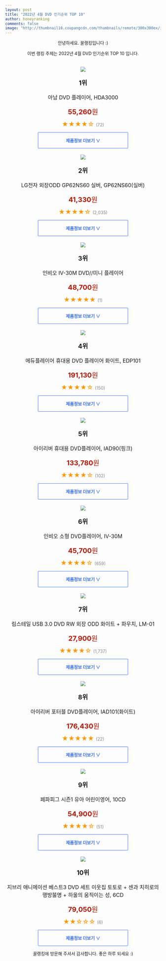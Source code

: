 ```yaml
--- 
layout: post 
title: "2022년 4월 DVD 인기순위 TOP 10" 
author: honeyranking 
comments: false 
image: "http://thumbnail10.coupangcdn.com/thumbnails/remote/300x300ex/image/rs_quotation_api/v79okupw/b1a73190cd4d4b2d8b854ef139f7c636.jpg" 
--- 
```

<p style="text-align: center;">안녕하세요. 꿀랭킹입니다 :)</p> <p style="text-align: center;">이번 랭킹 주제는 2022년 4월 DVD 인기순위 TOP 10 입니다.</p><center><img src="http://thumbnail10.coupangcdn.com/thumbnails/remote/300x300ex/image/rs_quotation_api/v79okupw/b1a73190cd4d4b2d8b854ef139f7c636.jpg" style="margin-top:20px" /></center> <p style="text-align: center; font-size: 20px"><b>1위</b></p> <p style="text-align: center; font-size: 17px">아남 DVD 플레이어, HDA3000</p> <p style="text-align: center;"><span style="color: #b61800; font-size: 22px;"><b>55,260</b>원</span></p> <p style="text-align: center;"><span style="color: #ff9600; font-size: 20px;">★★★★☆ </span><span style="color: #878787;">(72)</span></p> <center><a href="https://link.coupang.com/a/mqAa3"> <div style="font-size: 14px; display: inline-block; padding: 15px 90px; color: #346aff; border-radius: 2px; border: 1px solid #346aff; cursor: pointer;"><b>제품정보 더보기 &or;</b></div> </a></center><center><img src="http://thumbnail9.coupangcdn.com/thumbnails/remote/300x300ex/image/retail/images/2020/02/20/14/4/02865080-6dd1-419e-9b52-8259495ed76d.jpg" style="margin-top:20px" /></center> <p style="text-align: center; font-size: 20px"><b>2위</b></p> <p style="text-align: center; font-size: 17px">LG전자 외장ODD GP62NS60 실버, GP62NS60(실버)</p> <p style="text-align: center;"><span style="color: #b61800; font-size: 22px;"><b>41,330</b>원</span></p> <p style="text-align: center;"><span style="color: #ff9600; font-size: 20px;">★★★★☆ </span><span style="color: #878787;">(2,035)</span></p> <center><a href="https://link.coupang.com/a/mqAa7"> <div style="font-size: 14px; display: inline-block; padding: 15px 90px; color: #346aff; border-radius: 2px; border: 1px solid #346aff; cursor: pointer;"><b>제품정보 더보기 &or;</b></div> </a></center><center><img src="http://thumbnail7.coupangcdn.com/thumbnails/remote/300x300ex/image/vendor_inventory/e090/c5c84e18561e2a1143fe6b44cf4c43fdcf936d6930b23147fc8514cd1cd5.jpg" style="margin-top:20px" /></center> <p style="text-align: center; font-size: 20px"><b>3위</b></p> <p style="text-align: center; font-size: 17px">인비오 IV-30M DVD//미니 플레이어</p> <p style="text-align: center;"><span style="color: #b61800; font-size: 22px;"><b>48,700</b>원</span></p> <p style="text-align: center;"><span style="color: #ff9600; font-size: 20px;">★★★★★ </span><span style="color: #878787;">(1)</span></p> <center><a href="https://link.coupang.com/a/mqAba"> <div style="font-size: 14px; display: inline-block; padding: 15px 90px; color: #346aff; border-radius: 2px; border: 1px solid #346aff; cursor: pointer;"><b>제품정보 더보기 &or;</b></div> </a></center><center><img src="http://thumbnail6.coupangcdn.com/thumbnails/remote/300x300ex/image/rs_quotation_api/quhgwnbd/a67d19cb7816424da435da85cecd8002.jpg" style="margin-top:20px" /></center> <p style="text-align: center; font-size: 20px"><b>4위</b></p> <p style="text-align: center; font-size: 17px">에듀플레이어 휴대용 DVD 플레이어 화이트, EDP101</p> <p style="text-align: center;"><span style="color: #b61800; font-size: 22px;"><b>191,130</b>원</span></p> <p style="text-align: center;"><span style="color: #ff9600; font-size: 20px;">★★★★☆ </span><span style="color: #878787;">(150)</span></p> <center><a href="https://link.coupang.com/a/mqAbc"> <div style="font-size: 14px; display: inline-block; padding: 15px 90px; color: #346aff; border-radius: 2px; border: 1px solid #346aff; cursor: pointer;"><b>제품정보 더보기 &or;</b></div> </a></center><center><img src="http://thumbnail6.coupangcdn.com/thumbnails/remote/300x300ex/image/retail/images/2021/04/06/20/8/bf381c57-499d-4790-ae23-089b76049ba2.jpg" style="margin-top:20px" /></center> <p style="text-align: center; font-size: 20px"><b>5위</b></p> <p style="text-align: center; font-size: 17px">아이리버 휴대용 DVD플레이어, IAD90(핑크)</p> <p style="text-align: center;"><span style="color: #b61800; font-size: 22px;"><b>133,780</b>원</span></p> <p style="text-align: center;"><span style="color: #ff9600; font-size: 20px;">★★★★☆ </span><span style="color: #878787;">(102)</span></p> <center><a href="https://link.coupang.com/a/mqAbd"> <div style="font-size: 14px; display: inline-block; padding: 15px 90px; color: #346aff; border-radius: 2px; border: 1px solid #346aff; cursor: pointer;"><b>제품정보 더보기 &or;</b></div> </a></center><center><img src="http://thumbnail9.coupangcdn.com/thumbnails/remote/300x300ex/image/vendor_inventory/bf90/d9f535335a6e7deb2777eaac2b1561a95734a4a3034f8d374e2f63b5af5c.jpg" style="margin-top:20px" /></center> <p style="text-align: center; font-size: 20px"><b>6위</b></p> <p style="text-align: center; font-size: 17px">인비오 소형 DVD플레이어, IV-30M</p> <p style="text-align: center;"><span style="color: #b61800; font-size: 22px;"><b>45,700</b>원</span></p> <p style="text-align: center;"><span style="color: #ff9600; font-size: 20px;">★★★★☆ </span><span style="color: #878787;">(659)</span></p> <center><a href="https://link.coupang.com/a/mqAbf"> <div style="font-size: 14px; display: inline-block; padding: 15px 90px; color: #346aff; border-radius: 2px; border: 1px solid #346aff; cursor: pointer;"><b>제품정보 더보기 &or;</b></div> </a></center><center><img src="http://thumbnail8.coupangcdn.com/thumbnails/remote/300x300ex/image/retail/images/2019/09/23/20/4/3891902b-3a33-45f5-9685-bc46c9aa6bec.jpg" style="margin-top:20px" /></center> <p style="text-align: center; font-size: 20px"><b>7위</b></p> <p style="text-align: center; font-size: 17px">림스테일 USB 3.0 DVD RW 외장 ODD 화이트 + 파우치, LM-01</p> <p style="text-align: center;"><span style="color: #b61800; font-size: 22px;"><b>27,900</b>원</span></p> <p style="text-align: center;"><span style="color: #ff9600; font-size: 20px;">★★★★☆ </span><span style="color: #878787;">(1,737)</span></p> <center><a href="https://link.coupang.com/a/mqAbg"> <div style="font-size: 14px; display: inline-block; padding: 15px 90px; color: #346aff; border-radius: 2px; border: 1px solid #346aff; cursor: pointer;"><b>제품정보 더보기 &or;</b></div> </a></center><center><img src="http://thumbnail10.coupangcdn.com/thumbnails/remote/300x300ex/image/retail/images/2022/02/22/12/2/6c7b759e-74af-4fe2-8add-80b56ad3937a.jpg" style="margin-top:20px" /></center> <p style="text-align: center; font-size: 20px"><b>8위</b></p> <p style="text-align: center; font-size: 17px">아이리버 포터블 DVD플레이어, IAD101(화이트)</p> <p style="text-align: center;"><span style="color: #b61800; font-size: 22px;"><b>176,430</b>원</span></p> <p style="text-align: center;"><span style="color: #ff9600; font-size: 20px;">★★★★★ </span><span style="color: #878787;">(22)</span></p> <center><a href="https://link.coupang.com/a/mqAbh"> <div style="font-size: 14px; display: inline-block; padding: 15px 90px; color: #346aff; border-radius: 2px; border: 1px solid #346aff; cursor: pointer;"><b>제품정보 더보기 &or;</b></div> </a></center><center><img src="http://thumbnail8.coupangcdn.com/thumbnails/remote/300x300ex/image/retail/images/11905102933780-7445c3b6-2c43-42e8-89f1-b0d7758f1142.jpg" style="margin-top:20px" /></center> <p style="text-align: center; font-size: 20px"><b>9위</b></p> <p style="text-align: center; font-size: 17px">페파피그 시즌1 유아 어린이영어, 10CD</p> <p style="text-align: center;"><span style="color: #b61800; font-size: 22px;"><b>54,900</b>원</span></p> <p style="text-align: center;"><span style="color: #ff9600; font-size: 20px;">★★★★☆ </span><span style="color: #878787;">(51)</span></p> <center><a href="https://link.coupang.com/a/mqAbj"> <div style="font-size: 14px; display: inline-block; padding: 15px 90px; color: #346aff; border-radius: 2px; border: 1px solid #346aff; cursor: pointer;"><b>제품정보 더보기 &or;</b></div> </a></center><center><img src="http://thumbnail8.coupangcdn.com/thumbnails/remote/300x300ex/image/retail/images/2017/08/24/13/7/ad7520dd-bba5-4630-8254-4cc45466972c.jpg" style="margin-top:20px" /></center> <p style="text-align: center; font-size: 20px"><b>10위</b></p> <p style="text-align: center; font-size: 17px">지브리 애니메이션 베스트3 DVD 세트 이웃집 토토로 + 센과 치히로의 행방불명 + 하울의 움직이는 성, 6CD</p> <p style="text-align: center;"><span style="color: #b61800; font-size: 22px;"><b>79,050</b>원</span></p> <p style="text-align: center;"><span style="color: #ff9600; font-size: 20px;">★★☆☆☆ </span><span style="color: #878787;">(6)</span></p> <center><a href="https://link.coupang.com/a/mqAbk"> <div style="font-size: 14px; display: inline-block; padding: 15px 90px; color: #346aff; border-radius: 2px; border: 1px solid #346aff; cursor: pointer;"><b>제품정보 더보기 &or;</b></div> </a></center> <p style="text-align: center;">꿀랭킹에 방문해 주셔서 감사합니다. 좋은 하루 되세요 :)</p>
